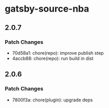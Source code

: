 # gatsby-source-nba

## 2.0.7

### Patch Changes

- 70d58a1: chore(repo): improve publish step
- 4accb88: chore(repo): run build in dist

## 2.0.6

### Patch Changes

- 7800f3a: chore(plugin): upgrade deps
